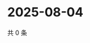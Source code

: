 # 2025-08-04

共 0 条

<!-- BEGIN ZHIHUQUESTIONS -->
<!-- 最后更新时间 Mon Aug 04 2025 02:16:22 GMT+0800 (China Standard Time) -->

<!-- END ZHIHUQUESTIONS -->
